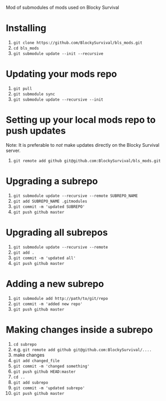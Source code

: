 Mod of submodules of mods used on Blocky Survival

Installing
==========

1. `git clone https://github.com/BlockySurvival/bls_mods.git`
2. `cd bls_mods`
3. `git submodule update --init --recursive`

Updating your mods repo
=======================

1. `git pull`
2. `git submodule sync`
3. `git submodule update --recursive --init`
 
Setting up your local mods repo to push updates
===============================================

Note: It is preferable to *not* make updates directly on the Blocky Survival server.

1. `git remote add github git@github.com:BlockySurvival/bls_mods.git`

Upgrading a subrepo
===================

1. `git submodule update --recursive --remote SUBREPO_NAME`
2. `git add SUBREPO_NAME .gitmodules`
3. `git commit -m 'updated SUBREPO'`
4. `git push github master`

Upgrading all subrepos
======================

1. `git submodule update --recursive --remote`
2. `git add .`
3. `git commit -m 'updated all'`
4. `git push github master`

Adding a new subrepo
====================

1. `git submodule add http://path/to/git/repo`
2. `git commit -m 'added new repo'`
3. `git push github master`

Making changes inside a subrepo
===============================

1. `cd subrepo`
2. e.g. `git remote add github git@github.com:BlockySurvival/....`
3. make changes
4. `git add changed_file`
5. `git commit -m 'changed something'`
6. `git push github HEAD:master`
7. `cd ..`
8. `git add subrepo`
9. `git commit -m 'updated subrepo'`
10. `git push github master`
